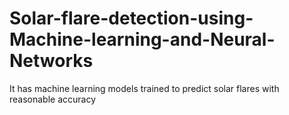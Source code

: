 # Solar-flare-detection-using-Machine-learning-and-Neural-Networks
It has machine learning models trained to predict solar flares with reasonable accuracy 
